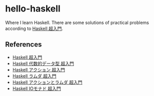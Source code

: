 # hello-haskell

Where I learn Haskell.
There are some solutions of practical problems according to
[Haskell 超入門](http://qiita.com/7shi/items/145f1234f8ec2af923ef).

## References

* [Haskell 超入門](http://qiita.com/7shi/items/145f1234f8ec2af923ef)
* [Haskell 代数的データ型 超入門](http://qiita.com/7shi/items/1ce76bde464b4a55c143)
* [Haskell アクション 超入門](http://qiita.com/7shi/items/85afd7bbd5d6c4115ad6)
* [Haskell ラムダ 超入門](https://qiita.com/7shi/items/1345bf32003faff435cb)
* [Haskell アクションとラムダ 超入門](https://qiita.com/7shi/items/1345bf32003faff435cb)
* [Haskell IOモナド 超入門](https://qiita.com/7shi/items/d3d3492ddd90d47160f2)
